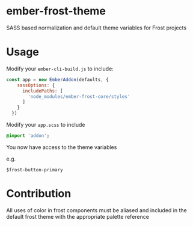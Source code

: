 # ember-frost-theme

SASS based normalization and default theme variables for Frost projects

# Usage


Modify your `ember-cli-build.js` to include:


```javascript
const app = new EmberAddon(defaults, {
    sassOptions: {
      includePaths: [
        'node_modules/ember-frost-core/styles'
      ]
    }
  })
```

Modify your `app.scss` to include


```sass
@import 'addon';
```

You now have access to the theme variables

e.g.

`$frost-button-primary`

# Contribution

All uses of color in frost components must be aliased and included in the default frost theme with the appropriate palette reference
